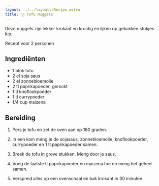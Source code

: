 ```yaml
---
layout: ../../layouts/Recipe.astro
title: Ⓥ Tofu Nuggets
---
```

Deze nuggets zijn lekker krokant en kruidig en lijken op gebakken stukjes kip.

R﻿ecept voor 2 personen

## Ingrediënten

* 1﻿ blok tofu
* 2﻿ el soja saus
* 2﻿ el zonnebloemolie
* 2 tl paprikapoeder, gerookt
* 1﻿ tl knoflookpoeder
* 1﻿ tl currypoeder
* 1﻿/4 cup maizena



## Bereiding

1. Pers je tofu en zet de oven aan op 180 graden. 


2. I﻿n een kom meng je de sojasaus, zonnebloemolie, knoflookpoeder, currypoeder en 1 tl paprikapoeder samen.
3. Breek de tofu in grove stukken. Meng door je saus.
4. V﻿oeg de laatste tl paprikapoeder en maizena toe en meng het geheel samen. 
5. V﻿erspreid alles op een ovenschaal en bak krokant in 30 minuten.